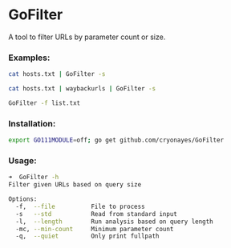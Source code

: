 # GoFilter
A tool to filter URLs by parameter count or size.


### Examples:
```bash
cat hosts.txt | GoFilter -s
```

```bash
cat hosts.txt | waybackurls | GoFilter -s
```

```bash
GoFilter -f list.txt
```

### Installation: 
```bash
export GO111MODULE=off; go get github.com/cryonayes/GoFilter
```

### Usage:
```bash
➜  GoFilter -h
Filter given URLs based on query size

Options:
  -f,  --file          File to process
  -s   --std           Read from standard input
  -l,  --length        Run analysis based on query length
  -mc, --min-count     Minimum parameter count
  -q,  --quiet         Only print fullpath
```
